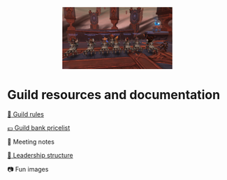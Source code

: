 <head>
<link rel="stylesheet" type="text/css" href="/css/main.css">
</head>

  
<div align="center"> <img src="images/groupmount.png" alt="drawing" width="50%"/>  </div>

# Guild resources and documentation  

 [:page_with_curl: Guild rules](/rules) 

 [:pound: Guild bank pricelist](pricelist.md)

:closed_book: Meeting notes 

[:crown:  Leadership structure](/leadership)

:camera: Fun images 
  


